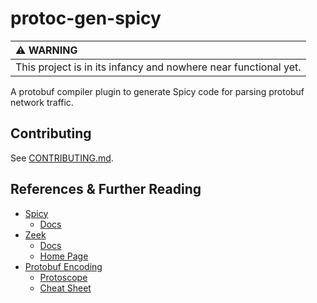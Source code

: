 # protoc-gen-spicy

| :warning: WARNING                                               |
|:----------------------------------------------------------------|
| This project is in its infancy and nowhere near functional yet. |

A protobuf compiler plugin to generate Spicy code for parsing protobuf network traffic.

## Contributing

See [CONTRIBUTING.md](./CONTRIBUTING.md).

## References & Further Reading

* [Spicy](https://github.com/zeek/spicy)
  * [Docs](https://docs.zeek.org/projects/spicy/en/latest/programming/index.html)
* [Zeek](https://github.com/zeek/zeek)
  * [Docs](https://docs.zeek.org/en/master/)
  * [Home Page](https://zeek.org/)
* [Protobuf Encoding](https://protobuf.dev/programming-guides/encoding/)
  * [Protoscope](https://github.com/protocolbuffers/protoscope)
  * [Cheat Sheet](https://protobuf.dev/programming-guides/encoding/#cheat-sheet)
